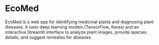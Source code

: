 # EcoMed
EcoMed is a web app for identifying medicinal plants and diagnosing plant diseases. It uses deep learning models (TensorFlow, Keras) and an interactive Streamlit interface to analyze plant images, provide species details, and suggest remedies for diseases.
